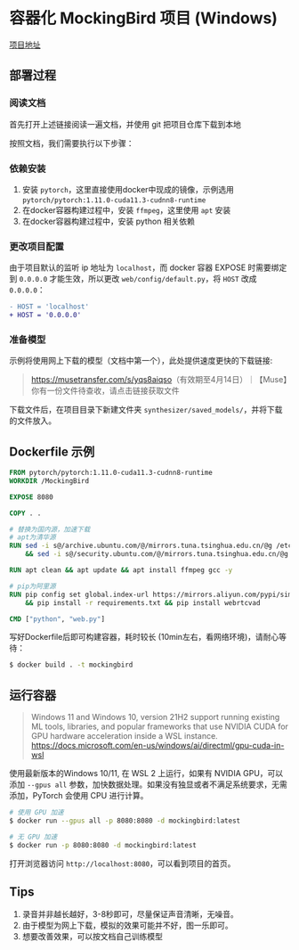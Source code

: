 # 容器化 MockingBird 项目 (Windows)

[项目地址](https://github.com/babysor/MockingBird/blob/main/README-CN.md)

## 部署过程

### 阅读文档

首先打开上述链接阅读一遍文档，并使用 git 把项目仓库下载到本地

按照文档，我们需要执行以下步骤：

### 依赖安装

1. 安装 `pytorch`，这里直接使用docker中现成的镜像，示例选用 `pytorch/pytorch:1.11.0-cuda11.3-cudnn8-runtime`
2. 在docker容器构建过程中，安装 `ffmpeg`，这里使用 `apt` 安装
3. 在docker容器构建过程中，安装 python 相关依赖

### 更改项目配置

由于项目默认的监听 ip 地址为 `localhost`，而 docker 容器 EXPOSE 时需要绑定到 `0.0.0.0` 才能生效，所以更改 `web/config/default.py`，将 `HOST` 改成 `0.0.0.0`：

```diff
- HOST = 'localhost'
+ HOST = '0.0.0.0'
```

### 准备模型

示例将使用网上下载的模型（文档中第一个），此处提供速度更快的下载链接:

> <https://musetransfer.com/s/yqs8aiqso>（有效期至4月14日）｜【Muse】你有一份文件待查收，请点击链接获取文件

下载文件后，在项目目录下新建文件夹 `synthesizer/saved_models/`，并将下载的文件放入。

## Dockerfile 示例

```dockerfile
FROM pytorch/pytorch:1.11.0-cuda11.3-cudnn8-runtime
WORKDIR /MockingBird

EXPOSE 8080

COPY . .

# 替换为国内源，加速下载
# apt为清华源
RUN sed -i s@/archive.ubuntu.com/@/mirrors.tuna.tsinghua.edu.cn/@g /etc/apt/sources.list \
    && sed -i s@/security.ubuntu.com/@/mirrors.tuna.tsinghua.edu.cn/@g /etc/apt/sources.list

RUN apt clean && apt update && apt install ffmpeg gcc -y 

# pip为阿里源
RUN pip config set global.index-url https://mirrors.aliyun.com/pypi/simple/ \
    && pip install -r requirements.txt && pip install webrtcvad

CMD ["python", "web.py"]
```

写好Dockerfile后即可构建容器，耗时较长 (10min左右，看网络环境)，请耐心等待：

```sh
$ docker build . -t mockingbird
```

## 运行容器

> Windows 11 and Windows 10, version 21H2 support running existing ML tools, libraries, and popular frameworks that use NVIDIA CUDA for GPU hardware acceleration inside a WSL instance. <https://docs.microsoft.com/en-us/windows/ai/directml/gpu-cuda-in-wsl>

使用最新版本的Windows 10/11, 在 WSL 2 上运行，如果有 NVIDIA GPU，可以添加 `--gpus all` 参数，加快数据处理。如果没有独显或者不满足系统要求，无需添加，PyTorch 会使用 CPU 进行计算。

```sh
# 使用 GPU 加速
$ docker run --gpus all -p 8080:8080 -d mockingbird:latest
```

```sh
# 无 GPU 加速
$ docker run -p 8080:8080 -d mockingbird:latest
```

打开浏览器访问 `http://localhost:8080`，可以看到项目的首页。

## Tips

1. 录音并非越长越好，3-8秒即可，尽量保证声音清晰，无噪音。
2. 由于模型为网上下载，模拟的效果可能并不好，图一乐即可。
3. 想要改善效果，可以按文档自己训练模型
